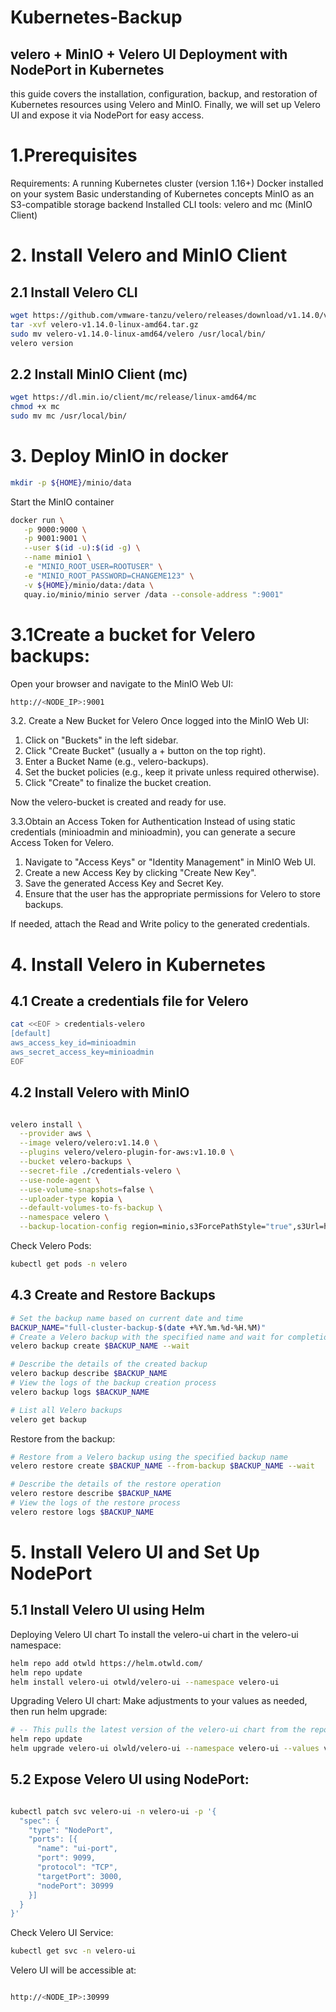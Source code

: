 # Kubernetes-Backup


## velero + MinIO + Velero UI Deployment with NodePort in Kubernetes

this guide covers the installation, configuration, backup, and restoration of Kubernetes resources using Velero and MinIO. Finally, we will set up Velero UI and expose it via NodePort for easy access.


# 1.Prerequisites
 Requirements:
A running Kubernetes cluster (version 1.16+)
Docker installed on your system
Basic understanding of Kubernetes concepts
MinIO as an S3-compatible storage backend
Installed CLI tools: velero and mc (MinIO Client)

# 2. Install Velero and MinIO Client

## 2.1 Install Velero CLI
```bash
wget https://github.com/vmware-tanzu/velero/releases/download/v1.14.0/velero-v1.14.0-linux-amd64.tar.gz
tar -xvf velero-v1.14.0-linux-amd64.tar.gz
sudo mv velero-v1.14.0-linux-amd64/velero /usr/local/bin/
velero version
```
## 2.2 Install MinIO Client (mc)

```bash
wget https://dl.min.io/client/mc/release/linux-amd64/mc
chmod +x mc
sudo mv mc /usr/local/bin/

```

# 3. Deploy MinIO in docker

```bash
mkdir -p ${HOME}/minio/data
```
Start the MinIO container
```bash
docker run \
   -p 9000:9000 \
   -p 9001:9001 \
   --user $(id -u):$(id -g) \
   --name minio1 \
   -e "MINIO_ROOT_USER=ROOTUSER" \
   -e "MINIO_ROOT_PASSWORD=CHANGEME123" \
   -v ${HOME}/minio/data:/data \
   quay.io/minio/minio server /data --console-address ":9001"
```
# 3.1Create a bucket for Velero backups:

Open your browser and navigate to the MinIO Web UI:
```bash
http://<NODE_IP>:9001
```

3.2. Create a New Bucket for Velero
Once logged into the MinIO Web UI:

1. Click on "Buckets" in the left sidebar.
2. Click "Create Bucket" (usually a + button on the top right).
3. Enter a Bucket Name (e.g., velero-backups).
4. Set the bucket policies (e.g., keep it private unless required otherwise).
5. Click "Create" to finalize the bucket creation.

 Now the velero-bucket is created and ready for use.

3.3.Obtain an Access Token for Authentication
Instead of using static credentials (minioadmin and minioadmin), you can generate a secure Access Token for Velero.

1. Navigate to "Access Keys" or "Identity Management" in MinIO Web UI.
2. Create a new Access Key by clicking "Create New Key".
3. Save the generated Access Key and Secret Key.
4. Ensure that the user has the appropriate permissions for Velero to store backups.

If needed, attach the Read and Write policy to the generated credentials.

# 4. Install Velero in Kubernetes

## 4.1 Create a credentials file for Velero
```bash
cat <<EOF > credentials-velero
[default]
aws_access_key_id=minioadmin
aws_secret_access_key=minioadmin
EOF
```

## 4.2 Install Velero with MinIO

```bash

velero install \
  --provider aws \
  --image velero/velero:v1.14.0 \
  --plugins velero/velero-plugin-for-aws:v1.10.0 \
  --bucket velero-backups \
  --secret-file ./credentials-velero \
  --use-node-agent \
  --use-volume-snapshots=false \
  --uploader-type kopia \
  --default-volumes-to-fs-backup \
  --namespace velero \
  --backup-location-config region=minio,s3ForcePathStyle="true",s3Url=http://<minio_ip>::9000
```
 Check Velero Pods:

```bash
kubectl get pods -n velero

```


## 4.3 Create and Restore Backups

```bash
# Set the backup name based on current date and time
BACKUP_NAME="full-cluster-backup-$(date +%Y.%m.%d-%H.%M)"
# Create a Velero backup with the specified name and wait for completion
velero backup create $BACKUP_NAME --wait

# Describe the details of the created backup
velero backup describe $BACKUP_NAME
# View the logs of the backup creation process
velero backup logs $BACKUP_NAME

# List all Velero backups
velero get backup

```
Restore from the backup:
```bash
# Restore from a Velero backup using the specified backup name
velero restore create $BACKUP_NAME --from-backup $BACKUP_NAME --wait

# Describe the details of the restore operation
velero restore describe $BACKUP_NAME
# View the logs of the restore process
velero restore logs $BACKUP_NAME
```

# 5. Install Velero UI and Set Up NodePort
## 5.1 Install Velero UI using Helm
Deploying Velero UI chart
To install the velero-ui chart in the velero-ui namespace:
```bash
helm repo add otwld https://helm.otwld.com/
helm repo update
helm install velero-ui otwld/velero-ui --namespace velero-ui

```
Upgrading Velero UI chart:
Make adjustments to your values as needed, then run helm upgrade:
```bash
# -- This pulls the latest version of the velero-ui chart from the repo.
helm repo update
helm upgrade velero-ui olwld/velero-ui --namespace velero-ui --values values.yaml

```
## 5.2 Expose Velero UI using NodePort:

```bash

kubectl patch svc velero-ui -n velero-ui -p '{
  "spec": {
    "type": "NodePort",
    "ports": [{
      "name": "ui-port",
      "port": 9099,
      "protocol": "TCP",
      "targetPort": 3000,
      "nodePort": 30999
    }]
  }
}'

```
Check Velero UI Service:
```bash
kubectl get svc -n velero-ui
```
Velero UI will be accessible at:
```bash

http://<NODE_IP>:30999

```






